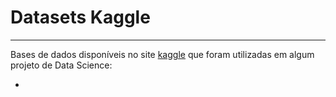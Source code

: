# Datasets Kaggle
---
Bases de dados disponíveis no site [kaggle](https://www.kaggle.com/) que foram utilizadas em algum projeto de Data Science:

* 

